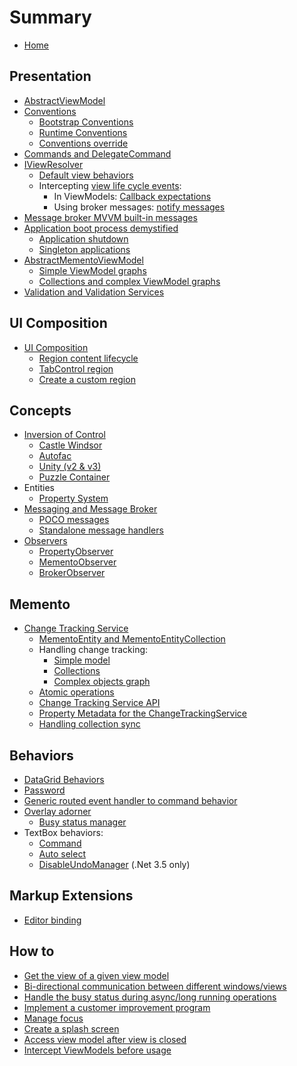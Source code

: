 # Summary

* [Home](README.md)

## Presentation

* [AbstractViewModel](/mvvm/abstract-view-model.md)
* [Conventions](/mvvm/conventions.md)
  * [Bootstrap Conventions](/mvvm/bootstrap-conventions.md)
  * [Runtime Conventions](/mvvm/runtime-conventions.md)
  * [Conventions override](/mvvm/conventions-override.md)
* [Commands and DelegateCommand](/mvvm/delegate-command.md)
* [IViewResolver](/mvvm/iview-resolver.md)
  * [Default view behaviors](/mvvm/default-view-behaviors.md)
  * Intercepting [view life cycle events](/mvvm/view-life-cycle-events.md):
    * In ViewModels: [Callback expectations](/mvvm/callback-expectations.md)
    * Using broker messages: [notify messages](/mvvm/notify-messages.md)
* [Message broker MVVM built-in messages](/mvvm/built-in-messages.md)
* [Application boot process demystified](/mvvm/boot-process-demystified.md)
  * [Application shutdown](/mvvm/application-shutdown.md)
  * [Singleton applications](/mvvm/singleton-applications.md)
* [AbstractMementoViewModel](/mvvm/abstract-memento-view-model.md)
  * [Simple ViewModel graphs](/mvvm/memento-change-tracking-simple-view-model.md)
  * [Collections and complex ViewModel graphs](/mvvm/memento-change-tracking-collection-and-complex-view-model.md.md)
* [Validation and Validation Services](/mvvm/validation-validationservice.md)

## UI Composition

* [UI Composition](/ui-composition/index.md)
  * [Region content lifecycle](/ui-composition/region-content-lifecycle.md)
  * [TabControl region](/ui-composition/tabcontrol-region.md)
  * [Create a custom region](/ui-composition/create-a-custom-region.md)

## Concepts

* [Inversion of Control](/ioc/index.md)
  * [Castle Windsor](/ioc/windsor.md)
  * [Autofac](/ioc/autofac.md)
  * [Unity \(v2 & v3\)](/ioc/unity.md)
  * [Puzzle Container](/ioc/puzzle.md)
* Entities
  * [Property System](/entities/property-system.md)
* [Messaging and Message Broker](/messaging/message-broker.md)
  * [POCO messages](/messaging/poco-messages.md)
  * [Standalone message handlers](/messaging/abstract-message-handler.md)
* [Observers](/observers/index.md)
  * [PropertyObserver](observers/property-observer.md)
  * [MementoObserver](/observers/memento-observer.md)
  * [BrokerObserver](/observers/broker-observer.md)

## Memento

* [Change Tracking Service](/memento/change-tracking-service.md)
  * [MementoEntity and MementoEntityCollection](/memento/memento-entities.md)
  * Handling change tracking:
    * [Simple model](/memento/simple-model.md)
    * [Collections](/memento/collections.md)
    * [Complex objects graph](/memento/complex-graph.md)
  * [Atomic operations](/memento/atomic-operations.md)
  * [Change Tracking Service API](/memento/change-tracking-service-api.md)
  * [Property Metadata for the ChangeTrackingService](/memento/memento-metadata.md)
  * [Handling collection sync](/memento/handling-collection-sync.md)


## Behaviors

* [DataGrid Behaviors](/behaviors/datagrid-behaviors.md)
* [Password](/behaviors/password.md)
* [Generic routed event handler to command behavior](/behaviors/routed-event-to-command.md)
* [Overlay adorner](/behaviors/overlay-adorner.md)
  * [Busy status manager](/behaviors/busy-status-manager.md)
* TextBox behaviors:
  * [Command](/behaviors/textbox-command.md)
  * [Auto select](/behaviors/textbox-auto-select.md)
  * [DisableUndoManager](/behaviors/textbox-disable-undo-manager.md) (.Net 3.5 only)

## Markup Extensions

- [Editor binding](/markup/editor-binding.md)

## How to

- [Get the view of a given view model](/how-tos/get-view-of-view-model.md)
- [Bi-directional communication between different windows/views](/how-tos/windows-bi-directional-communication.md)
- [Handle the busy status during async/long running operations](/how-tos/async-long-running-busy-status.md)
- [Implement a customer improvement program](/how-tos/customer-improvement-program.md)
- [Manage focus](/how-tos/manage-focus.md)
- [Create a splash screen](/how-tos/splash-screen.md)
- [Access view model after view is closed](/how-tos/access-view-model-after-view-closed.md)
- [Intercept ViewModels before usage](/how-tos/intercept-viewmodels-before-usage.md)